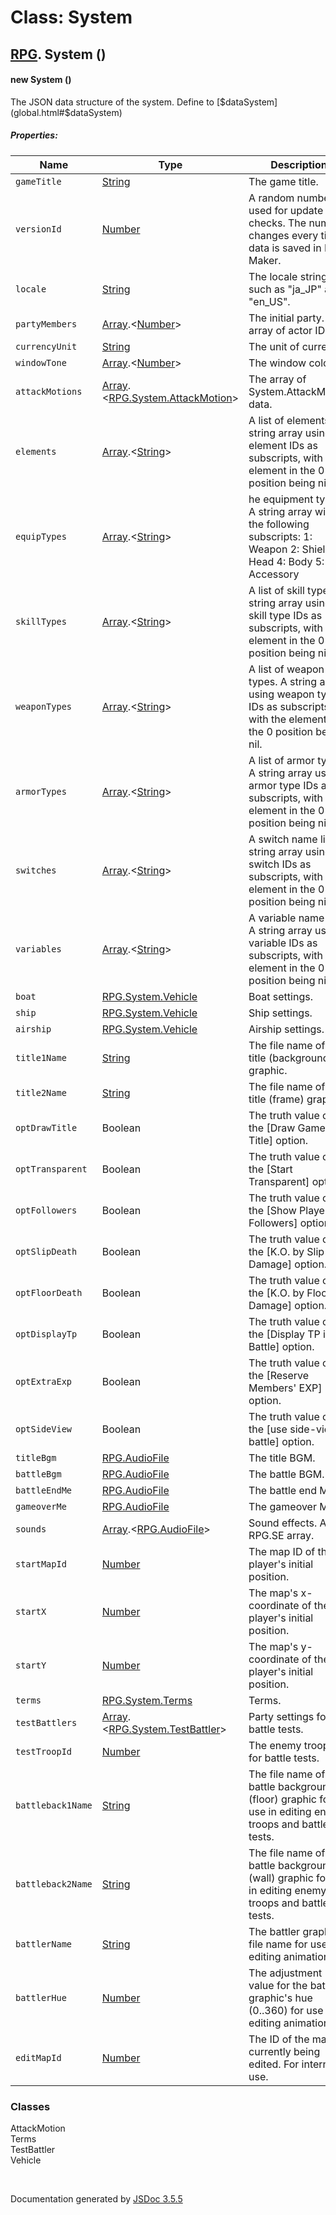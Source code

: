 # Class: System

## [RPG](RPG.html).  System ()

#### new System ()

The JSON data structure of the system. Define to [$dataSystem](global.html#$dataSystem)

##### Properties:

| Name | Type | Description |
| --- | --- | --- |
| `gameTitle` | [String](String.html) | The game title. |
| `versionId` | [Number](Number.html) | A random number used for update checks. The number changes every time data is saved in RPG Maker. |
| `locale` | [String](String.html) | The locale string such as "ja_JP" and "en_US". |
| `partyMembers` | [Array](Array.html).<[Number](Number.html)> | The initial party. An array of actor IDs. |
| `currencyUnit` | [String](String.html) | The unit of currency. |
| `windowTone` | [Array](Array.html).<[Number](Number.html)> | The window color. |
| `attackMotions` | [Array](Array.html).<[RPG.System.AttackMotion](RPG.System.AttackMotion.html)> | The array of System.AttackMotion data. |
| `elements` | [Array](Array.html).<[String](String.html)> | A list of elements. A string array using element IDs as subscripts, with the element in the 0 position being nil. |
| `equipTypes` | [Array](Array.html).<[String](String.html)> | he equipment type. A string array with the following subscripts: 1: Weapon 2: Shield 3: Head 4: Body 5: Accessory |
| `skillTypes` | [Array](Array.html).<[String](String.html)> | A list of skill types. A string array using skill type IDs as subscripts, with the element in the 0 position being nil. |
| `weaponTypes` | [Array](Array.html).<[String](String.html)> | A list of weapon types. A string array using weapon type IDs as subscripts, with the element in the 0 position being nil. |
| `armorTypes` | [Array](Array.html).<[String](String.html)> | A list of armor types. A string array using armor type IDs as subscripts, with the element in the 0 position being nil. |
| `switches` | [Array](Array.html).<[String](String.html)> | A switch name list. A string array using switch IDs as subscripts, with the element in the 0 position being nil. |
| `variables` | [Array](Array.html).<[String](String.html)> | A variable name list. A string array using variable IDs as subscripts, with the element in the 0 position being nil. |
| `boat` | [RPG.System.Vehicle](RPG.System.Vehicle.html) | Boat settings. |
| `ship` | [RPG.System.Vehicle](RPG.System.Vehicle.html) | Ship settings. |
| `airship` | [RPG.System.Vehicle](RPG.System.Vehicle.html) | Airship settings. |
| `title1Name` | [String](String.html) | The file name of the title (background) graphic. |
| `title2Name` | [String](String.html) | The file name of the title (frame) graphic. |
| `optDrawTitle` | Boolean | The truth value of the [Draw Game Title] option. |
| `optTransparent` | Boolean | The truth value of the [Start Transparent] option. |
| `optFollowers` | Boolean | The truth value of the [Show Player Followers] option. |
| `optSlipDeath` | Boolean | The truth value of the [K.O. by Slip Damage] option. |
| `optFloorDeath` | Boolean | The truth value of the [K.O. by Floor Damage] option. |
| `optDisplayTp` | Boolean | The truth value of the [Display TP in Battle] option. |
| `optExtraExp` | Boolean | The truth value of the [Reserve Members' EXP] option. |
| `optSideView` | Boolean | The truth value of the [use side-view battle] option. |
| `titleBgm` | [RPG.AudioFile](RPG.AudioFile.html) | The title BGM. |
| `battleBgm` | [RPG.AudioFile](RPG.AudioFile.html) | The battle BGM. |
| `battleEndMe` | [RPG.AudioFile](RPG.AudioFile.html) | The battle end ME. |
| `gameoverMe` | [RPG.AudioFile](RPG.AudioFile.html) | The gameover ME. |
| `sounds` | [Array](Array.html).<[RPG.AudioFile](RPG.AudioFile.html)> | Sound effects. An RPG.SE array. |
| `startMapId` | [Number](Number.html) | The map ID of the player's initial position. |
| `startX` | [Number](Number.html) | The map's x-coordinate of the player's initial position. |
| `startY` | [Number](Number.html) | The map's y-coordinate of the player's initial position. |
| `terms` | [RPG.System.Terms](RPG.System.Terms.html) | Terms. |
| `testBattlers` | [Array](Array.html).<[RPG.System.TestBattler](RPG.System.TestBattler.html)> | Party settings for battle tests. |
| `testTroopId` | [Number](Number.html) | The enemy troop ID for battle tests. |
| `battleback1Name` | [String](String.html) | The file name of the battle background (floor) graphic for use in editing enemy troops and battle tests. |
| `battleback2Name` | [String](String.html) | The file name of the battle background (wall) graphic for use in editing enemy troops and battle tests. |
| `battlerName` | [String](String.html) | The battler graphic file name for use in editing animations. |
| `battlerHue` | [Number](Number.html) | The adjustment value for the battler graphic's hue (0..360) for use in editing animations. |
| `editMapId` | [Number](Number.html) | The ID of the map currently being edited. For internal use. |

<dl>
</dl>

### Classes

<dl>
                    <dt><a>AttackMotion</a></dt>
                    <dd></dd>
                    <dt><a>Terms</a></dt>
                    <dd></dd>
                    <dt><a>TestBattler</a></dt>
                    <dd></dd>
                    <dt><a>Vehicle</a></dt>
                    <dd></dd>
                </dl>
 <br>

  Documentation generated by [JSDoc 3.5.5](https://github.com/jsdoc3/jsdoc)
